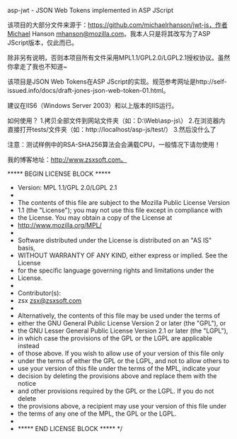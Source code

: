 asp-jwt - JSON Web Tokens implemented in ASP JScript

该项目的大部分文件来源于：https://github.com/michaelrhanson/jwt-js，作者Michael Hanson <mhanson@mozilla.com>。我本人只是将其改写为了ASP JScript版本，仅此而已。

除非另有说明，否则本项目所有文件采用MPL1.1/GPL2.0/LGPL2.1授权协议。虽然你拿走了我也不知道~

该项目是JSON Web Tokens在ASP JScript的实现。规范参考网址是http://self-issued.info/docs/draft-jones-json-web-token-01.html。

建议在IIS6（Windows Server 2003）和以上版本的IIS运行。

如何使用？
   1.拷贝全部文件到网站文件夹（如：D:\Web\asp-js\）
   2.在浏览器内直接打开tests/文件夹（如：http://localhost/asp-js/test/）
   3.然后没什么了
   
注意：测试样例中的RSA-SHA256算法会会满载CPU，一般情况下请勿使用！


我的博客地址：http://www.zsxsoft.com。




***** BEGIN LICENSE BLOCK *****
* Version: MPL 1.1/GPL 2.0/LGPL 2.1
*
* The contents of this file are subject to the Mozilla Public License Version
* 1.1 (the "License"); you may not use this file except in compliance with
* the License. You may obtain a copy of the License at
* http://www.mozilla.org/MPL/
*
* Software distributed under the License is distributed on an "AS IS" basis,
* WITHOUT WARRANTY OF ANY KIND, either express or implied. See the License
* for the specific language governing rights and limitations under the
* License.
*
* Contributor(s):
*   zsx <zsx@zsxsoft.com>
*
* Alternatively, the contents of this file may be used under the terms of
* either the GNU General Public License Version 2 or later (the "GPL"), or
* the GNU Lesser General Public License Version 2.1 or later (the "LGPL"),
* in which case the provisions of the GPL or the LGPL are applicable instead
* of those above. If you wish to allow use of your version of this file only
* under the terms of either the GPL or the LGPL, and not to allow others to
* use your version of this file under the terms of the MPL, indicate your
* decision by deleting the provisions above and replace them with the notice
* and other provisions required by the GPL or the LGPL. If you do not delete
* the provisions above, a recipient may use your version of this file under
* the terms of any one of the MPL, the GPL or the LGPL.
*
* ***** END LICENSE BLOCK ***** */
